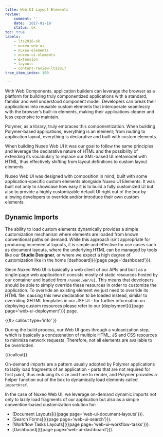 ```yaml
---
title: Web UI Layout Elements
review:
    comment: ''
    date: '2017-01-16'
    status: ok
toc: true
labels:
    - lts2016-ok
    - nuxeo-web-ui
    - nuxeo-elements
    - nuxeo-ui-elements
    - extension
    - layouts
    - content-review-lts2017
tree_item_index: 100

---
```


With Web Components, application builders can leverage the browser as a platform for building truly componentized applications with a standard, familiar and well understood component model. Developers can break their applications into reusable custom elements that interoperate seamlessly with the browser’s built-in elements, making their applications cleaner and less expensive to maintain.

Polymer, as a library, truly embraces this componentization. When building Polymer-based applications, everything is an element; from routing to application layout, everything is declarative and built with custom elements.

When building Nuxeo Web UI it was our goal to follow the same principles and leverage the declarative nature of HTML and the possibility of extending its vocabulary to replace our XML-based UI metamodel with HTML, thus effectively shifting from layout definitions to custom layout elements.

Nuxeo Web UI was designed with composition in mind, built with some application-specific custom elements alongside Nuxeo UI Elements. It was built not only to showcase how easy it is to build a fully customized UI but also to provide a highly customizable default UI right out of the box by allowing developers to override and/or introduce their own custom elements.

## Dynamic Imports

The ability to load custom elements dynamically provides a simple customization mechanism where elements are loaded from known conventional paths on demand. While this approach isn't appropriate for producing incremental layouts, it is simple and effective for use cases such as document layouts, where the underlying HTML can be managed by tools like our **Studio Designer**, or where we expect a high degree of customization like in the home [dashboard]({{page page='dashboard'}}).

Since Nuxeo Web UI is basically a web client of our APIs and built as a single-page web application it consists mostly of static resources hosted by our container and loaded from `/nuxeo.war/ui`. This means that developers should be able to simply override these resources in order to customize the application. To override an existing element we just need to override its HTML file, causing this new declaration to be loaded instead, similar to overriding XHTML templates in our JSF UI - for further information on deploying custom resources please refer to our [deployment]({{page page='web-ui-deployment'}}) page.

{{#> callout type='info' }}

During the build process, our Web UI goes through a vulcanization step, which is basically a concatenation of multiple HTML, JS and CSS resources to minimize network requests. Therefore, not all elements are available to be overridden.

{{/callout}}

On-demand imports are a pattern usually adopted by Polymer applications to lazily load fragments of an application - parts that are not required for first paint, thus reducing its size and time to render, and Polymer provides a helper function out of the box to dynamically load elements called `importHref`.

In the case of Nuxeo Web UI, we leverage on-demand dynamic imports not only to lazily load fragments of our application but also as a simple convention-based customization solution for:

- [Document Layouts]({{page page='web-ui-document-layouts'}}).
- [Search Forms]({{page page='web-ui-search'}}).
- [Workflow Tasks Layouts]({{page page='web-ui-workflow-tasks'}}).
- [Dashboard]({{page page='web-ui-dashboard'}}).
